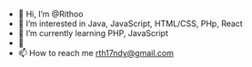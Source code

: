- 👋 Hi, I’m @Rithoo
- 👀 I’m interested in Java, JavaScript, HTML/CSS, PHp, React
- 🌱 I’m currently learning PHP, JavaScript
- 💞️ 
- 📫 How to reach me rth17ndy@gmail.com

<!---
Rithoo/Rithoo is a ✨ special ✨ repository because its `README.md` (this file) appears on your GitHub profile.
You can click the Preview link to take a look at your changes.
--->
